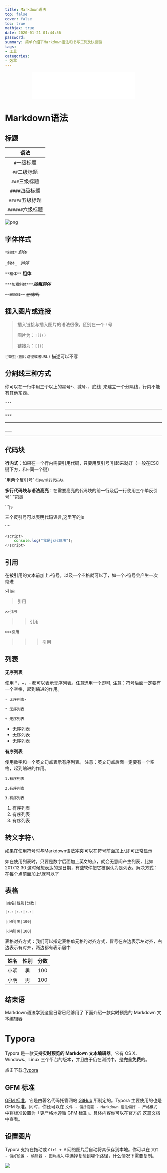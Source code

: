 ```yaml
---
title: Markdown语法
top: false
cover: false
toc: true
mathjax: true
date: 2020-01-21 01:44:56
password:
summary: 简单介绍下Markdown语法和书写工具及快捷键
tags:
- 工具
categories:
- 效率
---
```


<div align = "middle"> <iframe frameborder="no" border="0" marginwidth="0" marginheight="0" width=330 height=86 src="//music.163.com/outchain/player?type=2&id=28892385&auto=1&height=66"></iframe></div>

# Markdown语法

## 标题

|     **语法**     |
| :--------------: |
|   `#`一级标题    |
|   `##`二级标题   |
|  `###`三级标题   |
|  `####`四级标题  |
| `#####`五级标题  |
| `######`六级标题 |

![png](2.png)





## 字体样式

`*斜体*`  *斜体*

`_斜体_ `  _斜体_

`**粗体**`  **粗体**

`***加粗斜体***`***加粗斜体***

`~~删除线~~`  ~~删除线~~

## 插入图片或连接

> 插入链接与插入图片的语法很像，区别在一个 `!`号
>
> 图片为：`![]()`
>
> 链接为：`[]()`

`[描述](图片路径或者URL)`  描述可以不写



## 分割线三种方式

你可以在一行中用三个以上的星号`*`、减号`-`、底线`_`来建立一个分隔线，行内不能有其他东西。 

`---`

---

`***`

***

`___`

___



## 代码块



**行内式**：如果在一个行内需要引用代码，只要用反引号`引起来就好（一般在ESC键下方，和~同一个键） 

\`用两个反引号\` `行内/单行代码块`



**多行代码块与语法高亮**：在需要高亮的代码块的前一行及后一行使用三个单反引号“`”包裹 

\`\`\`js

三个反引号可以表明代码语言,这里写的js

\`\`\`\`

```js
<script>
    console.log("我是js代码块");
</script>
```



## 引用

在被引用的文本前加上`>`符号，以及一个空格就可以了，如一个`>`符号会产生一次缩进

`>引用` 

> 引用

`>>引用`

> > 引用

`>>>引用`

> > > 引用



## 列表

**无序列表**

使用 *，+，- 都可以表示无序列表。任意选用一个即可, 注意：符号后面一定要有一个空格，起到缩进的作用。 

`- 无序列表`- 

`* 无序列表`

`+ 无序列表`

- 无序列表
- 无序列表
- 无序列表

**有序列表**

使用数字和一个英文句点表示有序列表。 注意：英文句点后面一定要有一个空格，起到缩进的作用。 

`1.有序列表`

`2.有序列表`

`3.有序列表`

1. 有序列表
2. 有序列表
3. 有序列表

## 转义字符`\`

如果在使用符号时与Markdown语法冲突,可以在符号前面加上`\`即可正常显示

如在使用列表时，只要是数字后面加上英文的点，就会无意间产生列表，比如2017.12.30 这时候想表达的是日期，有些软件把它被误认为是列表。解决方式：在每个点前面加上\就可以了

##  表格

`|姓名|性别|分数|`

`|:-:|:-:|:-:|`

`|小明|男|100|`

`|小明|男|100|`



表格对齐方式：我们可以指定表格单元格的对齐方式，冒号在左边表示左对齐，右边表示有对齐，两边都有表示居中 

| 姓名 | 性别 | 分数 |
| :--: | :--: | :--: |
| 小明 |  男  | 100  |
| 小明 |  男  | 100  |

## 结束语

Markdown语法学到这里日常已经够用了,下面介绍一款实时预览的 Markdown 文本编辑器

# Typora

Typora 是一款**支持实时预览的 Markdown 文本编辑器**。它有 OS X、Windows、Linux 三个平台的版本，并且由于仍在测试中，是**完全免费**的。 

点击下载:[Typora](https://www.typora.io/ )

##  GFM 标准

 [GFM 标准](https://github.github.com/gfm/)，它是由著名代码托管网站 [GitHub](https://github.com/) 所制定的。Typora 主要使用的也是 GFM 标准。同时，你还可以在 `文件 - 偏好设置 - Markdown 语法偏好 - 严格模式` 中将标准设置为「更严格地遵循 GFM 标准」。具体内容你可以在官方的 [这篇文档](http://support.typora.io/Strict-Mode/) 中查看。

##  设置图片

Typora 支持在拖动或 `Ctrl + V` 网络图片后自动将其保存到本地。你可以在 `文件 - 偏好设置 - 编辑器 - 图片插入` 中选择复制到哪个路径，什么情况下需要复制。

![](3.png)

